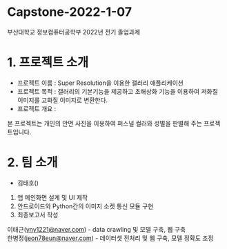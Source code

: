 # Capstone-2022-1-07
부산대학교 정보컴퓨터공학부 2022년 전기 졸업과제



# 1. 프로젝트 소개
* 프로젝트 이름 : Super Resolution을 이용한 갤러리 애플리케이션
* 프로젝트 목적 : 갤러리의 기본기능을 제공하고 초해상화 기능을 이용하여 저화질 이미지를 고화질 이미지로 변환한다.
* 프로젝트 개요 : 




본 프로젝트는 개인의 안면 사진을 이용하여 퍼스널 컬러와 성별을 판별해 주는 프로젝트입니다.  


# 2. 팀 소개
* 김태호() 
1. 앱 메인화면 설계 및 UI 제작
2. 안드로이드와 Python간의 이미지 소켓 통신 모듈 구현
3. 최종보고서 작성


이태근(yny1221@naver.com) - data crawling 및 모델 구축, 웹 구축  
한병정(jeon78eun@naver.com) - 데이터셋 전처리 및 웹 구축, 모델 정확도 조정 

